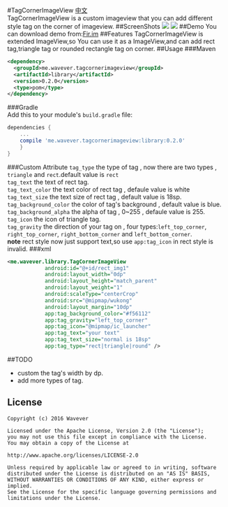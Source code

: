 #TagCornerImageView
[中文](https://github.com/wavever/TagCornerImageView/blob/master/README_CN.md)<br>
TagCornerImageView is a custom imageview that you can add different style tag on the corner of imageview.
##ScreenShots
![](http://ww1.sinaimg.cn/large/ace35ee1gw1f3xc9mun0vj206m0dcjsq.jpg)
![](http://ww4.sinaimg.cn/mw690/ace35ee1gw1f3xbxxsrdxj206m0dcwfv.jpg)
##Demo
You can download demo from:[Fir.im](http://fir.im/tagcornerimg)
##Features
TagCornerImageView is extended ImageView,so You can use it as a ImageView,and can add rect tag,triangle tag or rounded rectangle tag on corner.
##Usage
###Maven
```xml
<dependency>
  <groupId>me.wavever.tagcornerimageview</groupId>
  <artifactId>library</artifactId>
  <version>0.2.0</version>
  <type>pom</type>
</dependency>
```
###Gradle<br>
Add this to your module's `build.gradle` file:
```groovy
dependencies {
    ...
    compile 'me.wavever.tagcornerimageview:library:0.2.0'
    }
}
```
###Custom Attribute
`tag_type` the type of tag , now there are two types , `triangle` and `rect`.default value is `rect`<br>
`tag_text` the text of rect tag.<br>
`tag_text_color` the text color of rect tag , defaule value is white<br>
`tag_text_size` the text size of rect tag , default value is 18sp.<br>
`tag_background_color` the color of tag's background , default value is blue.<br>
`tag_background_alpha` the alpha of tag , 0~255 , defaule value is 255.<br>
`tag_icon` the icon of triangle tag.<br>
`tag_gravity` the direction of your tag on , four types:`left_top_corner`,
`right_top_corner`,
`right_bottom_corner` and 
`left_bottom_corner`.<br>
**note** rect style now just support text,so use `app:tag_icon` in rect style is invalid.
###xml
```xml
<me.wavever.library.TagCornerImageView
            android:id="@+id/rect_img1"
            android:layout_width="0dp"
            android:layout_height="match_parent"
            android:layout_weight="1"
            android:scaleType="centerCrop"
            android:src="@mipmap/wukong"
            android:layout_margin="10dp"
            app:tag_background_color="#f56112"
            app:tag_gravity="left_top_corner"
            app:tag_icon="@mipmap/ic_launcher"
            app:tag_text="your text"
            app:tag_text_size="normal is 18sp"
            app:tag_type="rect|triangle|round" />
```
##TODO
* custom the tag's width by dp.
* add more types of tag.

License
-------
    Copyright (c) 2016 Wavever

    Licensed under the Apache License, Version 2.0 (the "License");
    you may not use this file except in compliance with the License.
    You may obtain a copy of the License at

    http://www.apache.org/licenses/LICENSE-2.0

    Unless required by applicable law or agreed to in writing, software
    distributed under the License is distributed on an "AS IS" BASIS,
    WITHOUT WARRANTIES OR CONDITIONS OF ANY KIND, either express or implied.
    See the License for the specific language governing permissions and
    limitations under the License.

